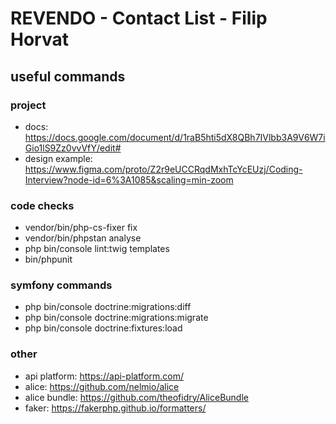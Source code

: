 # REVENDO - Contact List - Filip Horvat

## useful commands

### project
- docs: https://docs.google.com/document/d/1raB5hti5dX8QBh7IVlbb3A9V6W7iGio1lS9Zz0vvVfY/edit#
- design example: https://www.figma.com/proto/Z2r9eUCCRqdMxhTcYcEUzj/Coding-Interview?node-id=6%3A1085&scaling=min-zoom

### code checks
- vendor/bin/php-cs-fixer fix
- vendor/bin/phpstan analyse
- php bin/console lint:twig templates
- bin/phpunit


### symfony commands
- php bin/console doctrine:migrations:diff
- php bin/console doctrine:migrations:migrate
- php bin/console doctrine:fixtures:load


### other
- api platform: https://api-platform.com/
- alice: https://github.com/nelmio/alice
- alice bundle: https://github.com/theofidry/AliceBundle
- faker: https://fakerphp.github.io/formatters/
